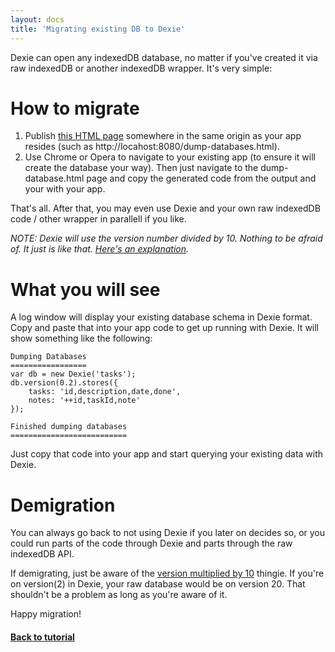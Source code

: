 ```yaml
---
layout: docs
title: 'Migrating existing DB to Dexie'
---
```

Dexie can open any indexedDB database, no matter if you've created it via raw indexedDB or another indexedDB wrapper. It's very simple:

# How to migrate

1. Publish [this HTML page](https://github.com/dfahlander/Dexie.js/blob/master/samples/open-existing-db/dump-databases.html) somewhere in the same origin as your app resides (such as http://locahost:8080/dump-databases.html).
2. Use Chrome or Opera to navigate to your existing app (to ensure it will create the database your way). Then just navigate to the dump-database.html page and copy the generated code from the output and your with your app.

That's all. After that, you may even use Dexie and your own raw indexedDB code / other wrapper in parallell if you like.

*NOTE: Dexie will use the version number divided by 10. Nothing to be afraid of. It just is like that. [Here's an explanation](https://github.com/dfahlander/Dexie.js/issues/59).*


# What you will see

A log window will display your existing database schema in Dexie format. Copy and paste that into your app code to get up running with Dexie. It will show something like the following:

```
Dumping Databases
=================
var db = new Dexie('tasks');
db.version(0.2).stores({
    tasks: 'id,description,date,done',
    notes: '++id,taskId,note'
});

Finished dumping databases
==========================

```
Just copy that code into your app and start querying your existing data with Dexie.

# Demigration

You can always go back to not using Dexie if you later on decides so, or you could run parts of the code through Dexie and parts through the raw indexedDB API.

If demigrating, just be aware of the [version multiplied by 10](https://github.com/dfahlander/Dexie.js/issues/59) thingie. If you're on version(2) in Dexie, your raw database would be on version 20. That shouldn't be a problem as long as you're aware of it.

Happy migration!

#### [Back to tutorial](Tutorial)
